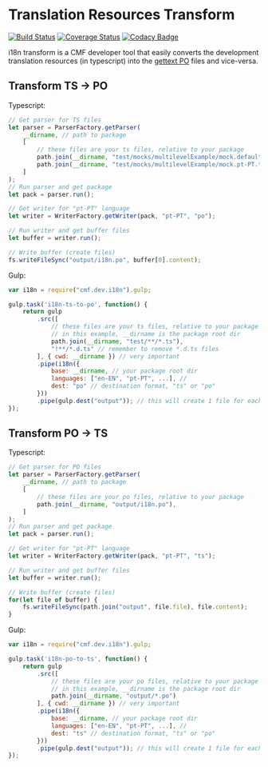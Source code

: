 # Translation Resources Transform

[![Build Status][travis-image]][travis-url] [![Coverage Status][coveralls-image]][coveralls-url] [![Codacy Badge][codacy-image]][codacy-url]

i18n transform is a CMF developer tool that easily converts the development translation resources (in typescript) into the [gettext PO](https://www.gnu.org/software/gettext/manual/html_node/PO-Files.html) files and vice-versa.


[travis-image]: https://www.travis-ci.org/criticalmanufacturing/dev-i18n-transform.svg?branch=master-initalWork
[travis-url]: https://www.travis-ci.org/criticalmanufacturing/dev-i18n-transform

[coveralls-image]: https://coveralls.io/repos/github/criticalmanufacturing/dev-i18n-transform/badge.svg?branch=master-initalWork
[coveralls-url]: https://coveralls.io/github/criticalmanufacturing/dev-i18n-transform?branch=master-initalWork

[codacy-image]: https://api.codacy.com/project/badge/Grade/1aa4a40533a4467984416962e3c23762
[codacy-url]: https://www.codacy.com/app/criticalmanufacturing/dev-i18n-transform?utm_source=github.com&amp;utm_medium=referral&amp;utm_content=criticalmanufacturing/dev-i18n-transform&amp;utm_campaign=Badge_Grade

## Transform TS -> PO
Typescript:
```typescript
// Get parser for TS files
let parser = ParserFactory.getParser(
    __dirname, // path to package
    [
        // these files are your ts files, relative to your package
        path.join(__dirname, "test/mocks/multilevelExample/mock.default.ts"),
        path.join(__dirname, "test/mocks/multilevelExample/mock.pt-PT.ts")
    ]
);
// Run parser and get package
let pack = parser.run();

// Get writer for "pt-PT" language
let writer = WriterFactory.getWriter(pack, "pt-PT", "po");

// Run writer and get buffer files
let buffer = writer.run();

// Write buffer (create files)
fs.writeFileSync("output/i18n.po", buffer[0].content);
```

Gulp:
```javascript
var i18n = require("cmf.dev.i18n").gulp;

gulp.task('i18n-ts-to-po', function() {
    return gulp
        .src([
            // these files are your ts files, relative to your package
            // in this example, __dirname is the package root dir
            path.join(__dirname, "test/**/*.ts"),
            "!**/*.d.ts" // remember to remove *.d.ts files
        ], { cwd: __dirname }) // very important
        .pipe(i18n({
            base: __dirname, // your package root dir
            languages: ["en-EN", "pt-PT", ...], // 
            dest: "po" // destination format, "ts" or "po"
        }))
        .pipe(gulp.dest("output")); // this will create 1 file for each language in dest folder
});
```


## Transform PO -> TS
Typescript:
```typescript
// Get parser for PO files
let parser = ParserFactory.getParser(
    __dirname, // path to package
    [
        // these files are your po files, relative to your package
        path.join(__dirname, "output/i18n.po"),
    ]
);
// Run parser and get package
let pack = parser.run();

// Get writer for "pt-PT" language
let writer = WriterFactory.getWriter(pack, "pt-PT", "ts");

// Run writer and get buffer files
let buffer = writer.run();

// Write buffer (create files)
for(let file of buffer) {
    fs.writeFileSync(path.join("output", file.file), file.content);
}
```

Gulp:
```javascript
var i18n = require("cmf.dev.i18n").gulp;

gulp.task('i18n-po-to-ts', function() {
    return gulp
        .src([
            // these files are your po files, relative to your package
            // in this example, __dirname is the package root dir
            path.join(__dirname, "output/*.po")
        ], { cwd: __dirname }) // very important
        .pipe(i18n({
            base: __dirname, // your package root dir
            languages: ["en-EN", "pt-PT", ...], // 
            dest: "ts" // destination format, "ts" or "po"
        }))
        .pipe(gulp.dest("output")); // this will create 1 file for each language in dest folder
});
```

